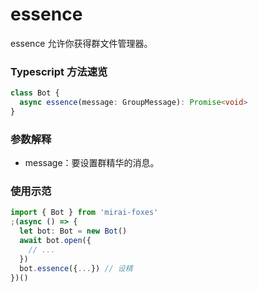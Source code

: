# essence

essence 允许你获得群文件管理器。

### Typescript 方法速览

```typescript
class Bot {
  async essence(message: GroupMessage): Promise<void>
}
```

### 参数解释

- message：要设置群精华的消息。

### 使用示范

```typescript
import { Bot } from 'mirai-foxes'
;(async () => {
  let bot: Bot = new Bot()
  await bot.open({
    // ...
  })
  bot.essence({...}) // 设精
})()
```